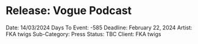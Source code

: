 # Release: Vogue Podcast

Date: 14/03/2024
Days To Event: -585
Deadline: February 22, 2024
Artist: FKA twigs
Sub-Category: Press
Status: TBC
Client: FKA twigs
